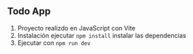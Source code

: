 ## Todo App

1. Proyecto realizdo en JavaScript con Vite
2. Instalación ejecutar ```npm install``` instalar las dependencias 
3. Ejecutar con ```npm run dev```